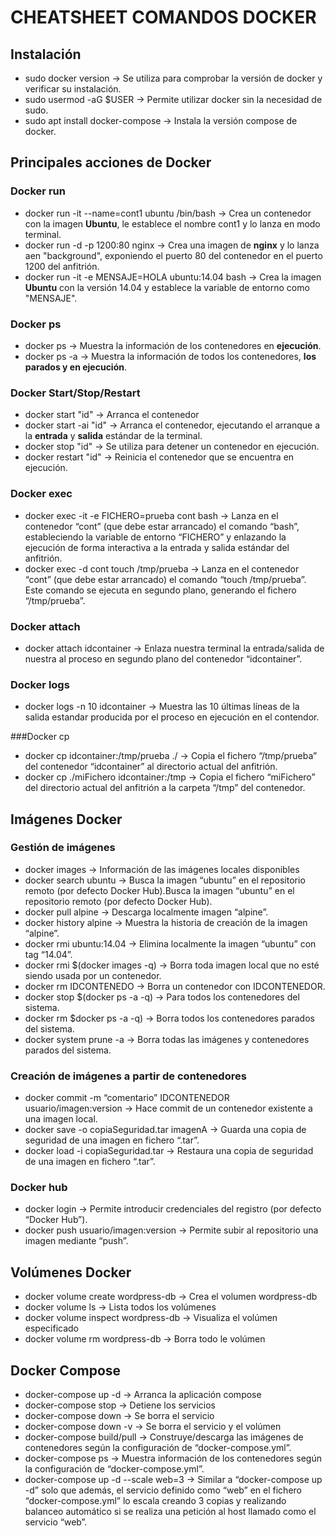 # CHEATSHEET COMANDOS DOCKER

## Instalación

- sudo docker version -> Se utiliza para comprobar la versión de docker y verificar su instalación.
- sudo usermod -aG $USER -> Permite utilizar docker sin la necesidad de sudo.
- sudo apt install docker-compose -> Instala la versión compose de docker.

## Principales acciones de Docker

### Docker run

- docker run -it --name=cont1 ubuntu /bin/bash -> Crea un contenedor con la imagen **Ubuntu**, le establece el nombre cont1 y lo lanza en modo terminal.
- docker run -d -p 1200:80 nginx -> Crea una imagen de **nginx** y lo lanza aen "background", exponiendo el puerto 80 del contenedor en el puerto 1200 del anfitrión.
- docker run -it -e MENSAJE=HOLA ubuntu:14.04 bash -> Crea la imagen **Ubuntu** con la versión 14.04 y establece la variable de entorno como "MENSAJE".

### Docker ps

- docker ps -> Muestra la información de los contenedores en **ejecución**.
- docker ps -a -> Muestra la información de todos los contenedores, **los parados y en ejecución**.

### Docker Start/Stop/Restart

- docker start "id" -> Arranca el contenedor
- docker start -ai "id" -> Arranca el contenedor, ejecutando el arranque a la **entrada** y **salida** estándar de la terminal.
- docker stop "id" -> Se utiliza para detener un contenedor en ejecución.
- docker restart "id" -> Reinicia el contenedor que se encuentra en ejecución.

### Docker exec

- docker exec -it -e FICHERO=prueba cont bash -> Lanza en el contenedor “cont” (que debe estar arrancado) el comando “bash”, estableciendo la variable de entorno 
“FICHERO” y enlazando la ejecución de forma interactiva a la entrada y salida estándar del anfitrión.
- docker exec -d cont touch /tmp/prueba -> Lanza en el contenedor “cont” (que debe estar arrancado) el comando “touch /tmp/prueba”. Este comando se
ejecuta en segundo plano, generando el fichero “/tmp/prueba”.


### Docker attach

- docker attach idcontainer -> Enlaza nuestra terminal la entrada/salida de nuestra al proceso en segundo plano del contenedor
“idcontainer”.

### Docker logs

- docker logs -n 10 idcontainer -> Muestra las 10 últimas líneas de la salida estandar producida por el proceso en ejecución en el contendor.

###Docker cp

- docker cp idcontainer:/tmp/prueba ./ -> Copia el fichero “/tmp/prueba” del contenedor “idcontainer” al directorio actual del anfitrión.
- docker cp ./miFichero idcontainer:/tmp -> Copia el fichero “miFichero” del directorio actual del anfitrión a la carpeta “/tmp” del contenedor.

## Imágenes Docker

### Gestión de imágenes

- docker images -> Información de las imágenes locales disponibles
- docker search ubuntu -> Busca la imagen “ubuntu” en el repositorio remoto (por defecto Docker Hub).Busca la imagen “ubuntu” en el repositorio remoto 
(por defecto Docker Hub).
- docker pull alpine -> Descarga localmente imagen “alpine”.
- docker history alpine -> Muestra la historia de creación de la imagen “alpine”.
- docker rmi ubuntu:14.04 -> Elimina localmente la imagen “ubuntu” con tag “14.04”.
- docker rmi $(docker images -q) -> Borra toda imagen local que no esté siendo usada por un contenedor.
- docker rm IDCONTENEDO ->  Borra un contenedor con IDCONTENEDOR.
- docker stop $(docker ps -a -q) -> Para todos los contenedores del sistema.
- docker rm $docker ps -a -q) -> Borra todos los contenedores parados del sistema.
- docker system prune -a -> Borra todas las imágenes y contenedores parados del sistema.

### Creación de imágenes a partir de contenedores

- docker commit -m “comentario” IDCONTENEDOR usuario/imagen:version -> Hace commit de un contenedor existente a una imagen local.
- docker save -o copiaSeguridad.tar imagenA -> Guarda una copia de seguridad de una imagen en fichero “.tar”.
- docker load -i copiaSeguridad.tar -> Restaura una copia de seguridad de una imagen en fichero “.tar”.

### Docker hub

- docker login -> Permite introducir credenciales del registro (por defecto “Docker Hub”).
- docker push usuario/imagen:version -> Permite subir al repositorio una imagen mediante “push”.

## Volúmenes Docker

- docker volume create wordpress-db -> Crea el volumen wordpress-db
- docker volume ls -> Lista todos los volúmenes
- docker volume inspect wordpress-db -> Visualiza el volúmen especificado
- docker volume rm wordpress-db -> Borra todo le volúmen

## Docker Compose

- docker-compose up -d -> Arranca la aplicación compose
- docker-compose stop -> Detiene los servicios
- docker-compose down -> Se borra el servicio
- docker-compose down -v -> Se borra el servicio y el volúmen
- docker-compose build/pull -> Construye/descarga las imágenes de contenedores según la configuración de “docker-compose.yml”.
- docker-compose ps -> Muestra información de los contenedores según la configuración de “docker-compose.yml”.
- docker-compose up -d --scale web=3 -> Similar a “docker-compose up -d” solo que además, el servicio definido como “web” en el fichero
“docker-compose.yml” lo escala creando 3 copias y realizando balanceo automático si se realiza una petición al
host llamado como el servicio “web”.



